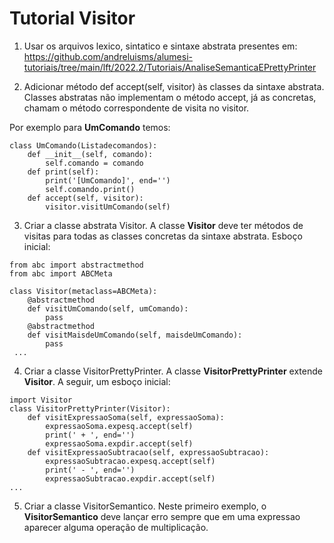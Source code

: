 # Tutorial Visitor
1. Usar os arquivos lexico, sintatico e sintaxe abstrata presentes em: https://github.com/andreluisms/alumesi-tutoriais/tree/main/lft/2022.2/Tutoriais/AnaliseSemanticaEPrettyPrinter

2. Adicionar método def accept(self, visitor) às classes da sintaxe abstrata. Classes abstratas não implementam o método accept, já as concretas, chamam o método correspondente de visita no visitor. 

Por exemplo para **UmComando** temos:
```
class UmComando(Listadecomandos):
    def __init__(self, comando):
        self.comando = comando
    def print(self):
        print('[UmComando]', end='')
        self.comando.print()
    def accept(self, visitor):
        visitor.visitUmComando(self)
```

3. Criar a classe abstrata Visitor. A classe **Visitor** deve ter métodos de visitas para todas as classes concretas da sintaxe abstrata.
Esboço inicial:
```
from abc import abstractmethod
from abc import ABCMeta

class Visitor(metaclass=ABCMeta):
    @abstractmethod
    def visitUmComando(self, umComando):
        pass
    @abstractmethod
    def visitMaisdeUmComando(self, maisdeUmComando):
        pass
 ...
```

4. Criar a classe VisitorPrettyPrinter. A classe **VisitorPrettyPrinter** extende **Visitor**. A seguir, um esboço inicial:
```
import Visitor
class VisitorPrettyPrinter(Visitor):
    def visitExpressaoSoma(self, expressaoSoma):
        expressaoSoma.expesq.accept(self)
        print(' + ', end='')
        expressaoSoma.expdir.accept(self)
    def visitExpressaoSubtracao(self, expressaoSubtracao):
        expressaoSubtracao.expesq.accept(self)
        print(' - ', end='')
        expressaoSubtracao.expdir.accept(self)
...
```

5. Criar a classe VisitorSemantico. Neste primeiro exemplo, o **VisitorSemantico** deve lançar erro sempre que em uma expressao aparecer alguma operação de multiplicação. 
